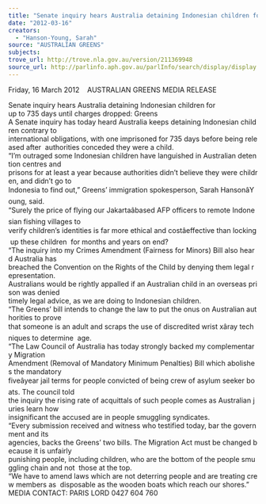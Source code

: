 ```yaml
---
title: "Senate inquiry hears Australia detaining Indonesian children for up to 735 days until charges dropped"
date: "2012-03-16"
creators:
  - "Hanson-Young, Sarah"
source: "AUSTRALIAN GREENS"
subjects:
trove_url: http://trove.nla.gov.au/version/211369948
source_url: http://parlinfo.aph.gov.au/parlInfo/search/display/display.w3p;query=Id%3A%22media/pressrel/1508784%22
---
```


 Friday, 16 March 2012    AUSTRALIAN GREENS MEDIA RELEASE 

 Senate inquiry hears Australia detaining Indonesian children for  up to 735 days until charges dropped: Greens  A Senate inquiry has today heard Australia keeps detaining Indonesian children contrary to  international obligations, with one imprisoned for 735 days before being released after  authorities conceded they were a child.    “I’m outraged some Indonesian children have languished in Australian detention centres and  prisons for at least a year because authorities didn’t believe they were children, and didn’t go to  Indonesia to find out,” Greens’ immigration spokesperson, Sarah HansonâYoung, said.    “Surely the price of flying our Jakartaâbased AFP officers to remote Indonesian fishing villages to  verify children’s identities is far more ethical and costâeffective than locking up these children  for months and years on end?    “The inquiry into my Crimes Amendment (Fairness for Minors) Bill also heard Australia has  breached the Convention on the Rights of the Child by denying them legal representation.  Australians would be rightly appalled if an Australian child in an overseas prison was denied  timely legal advice, as we are doing to Indonesian children.    “The Greens’ bill intends to change the law to put the onus on Australian authorities to prove  that someone is an adult and scraps the use of discredited wrist xâray techniques to determine  age.    “The Law Council of Australia has today strongly backed my complementary Migration  Amendment (Removal of Mandatory Minimum Penalties) Bill which abolishes the mandatory  fiveâyear jail terms for people convicted of being crew of asylum seeker boats. The council told  the inquiry the rising rate of acquittals of such people comes as Australian juries learn how  insignificant the accused are in people smuggling syndicates.    “Every submission received and witness who testified today, bar the government and its  agencies, backs the Greens’ two bills. The Migration Act must be changed because it is unfairly  punishing people, including children, who are the bottom of the people smuggling chain and not  those at the top.    “We have to amend laws which are not deterring people and are treating crew members as  disposable as the wooden boats which reach our shores.”  MEDIA CONTACT: PARIS LORD 0427 604 760     

